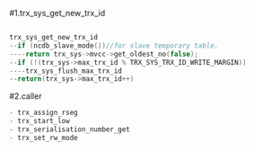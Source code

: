 #1.trx_sys_get_new_trx_id


```cpp

trx_sys_get_new_trx_id
--if (ncdb_slave_mode())//for slave temporary table.
----return trx_sys->mvcc->get_oldest_no(false);
--if (!(trx_sys->max_trx_id % TRX_SYS_TRX_ID_WRITE_MARGIN))
----trx_sys_flush_max_trx_id
--return(trx_sys->max_trx_id++)
```

#2.caller

```cpp
- trx_assign_rseg
- trx_start_low
- trx_serialisation_number_get
- trx_set_rw_mode
```